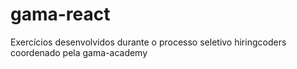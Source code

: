 # gama-react
Exercícios desenvolvidos durante o processo seletivo hiringcoders coordenado pela gama-academy
